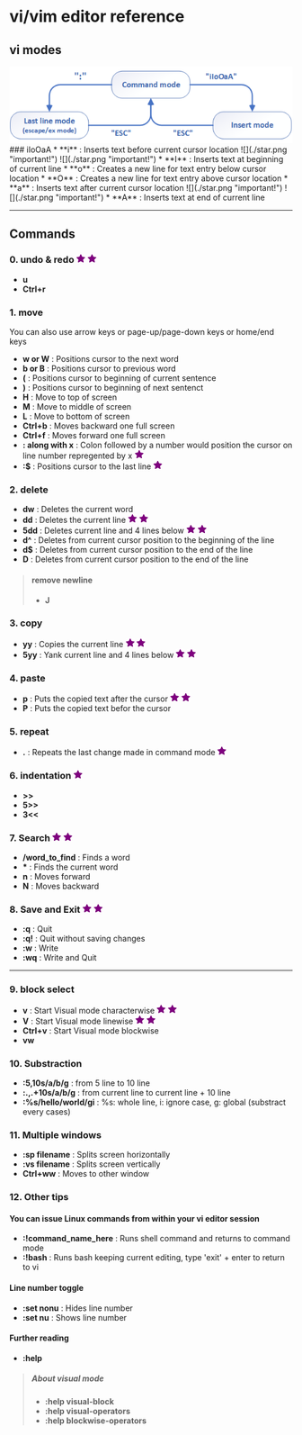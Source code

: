 # vi/vim editor reference

## vi modes
<img src="./vi.modes.png" alt="vi three modes" width="600"/>
### iIoOaA
* **i**	: Inserts text before current cursor location  ![](./star.png "important!") ![](./star.png "important!") 
* **I**	: Inserts text at beginning of current line  
* **o**	: Creates a new line for text entry below cursor location  
* **O**	: Creates a new line for text entry above cursor location  
* **a** : Inserts text after current cursor location  ![](./star.png "important!") ![](./star.png "important!") 
* **A**	: Inserts text at end of current line  

---

## Commands
### 0. undo & redo  ![](./star.png "important!") ![](./star.png "important!")
* **u**  
* **Ctrl+r**  

### 1. move 
You can also use arrow keys or page-up/page-down keys or home/end keys
* **w or W**	: Positions cursor to the next word  
* **b or B**	: Positions cursor to previous word  
* **(**	: Positions cursor to beginning of current sentence  
* **)**	: Positions cursor to beginning of next sentenct  
* **H**	: Move to top of screen  
* **M**	: Move to middle of screen  
* **L**	: Move to bottom of screen  
* **Ctrl+b**	: Moves backward one full screen  
* **Ctrl+f**	: Moves forward one full screen  
* **: along with x**	: Colon followed by a number would position the cursor on line number repregented by x  ![](./star.png "important!")
* **:$**	: Positions cursor to the last line  ![](./star.png "important!")

### 2. delete
* **dw**	: Deletes the current word  
* **dd**	: Deletes the current line  ![](./star.png "important!") ![](./star.png "important!")
* **5dd**	: Deletes current line and 4 lines below   ![](./star.png "important!") ![](./star.png "important!")
* **d^**	: Deletes from current cursor position to the beginning of the line  
* **d$**	: Deletes from current cursor position to the end of the line  
* **D**	: Deletes from current cursor position to the end of the line  
> #### remove newline
> * **J**  

### 3. copy
* **yy**	: Copies the current line  ![](./star.png "important!") ![](./star.png "important!")  
* **5yy**	: Yank current line and 4 lines below   ![](./star.png "important!") ![](./star.png "important!")  

### 4. paste
* **p**		: Puts the copied text after the cursor	 ![](./star.png "important!") ![](./star.png "important!")
* **P**  	: Puts the copied text befor the cursor

### 5. repeat
* **.**		: Repeats the last change made in command mode  ![](./star.png "important!")

### 6. indentation  ![](./star.png "important!")  
* **>>**  
* **5>>**  
* **3<<**  

### 7. Search  ![](./star.png "important!") ![](./star.png "important!")
* **/word_to_find**	: Finds a word  
* **\***	: Finds the current word  
* **n**		: Moves forward  
* **N**		: Moves backward  

### 8. Save and Exit  ![](./star.png "important!") ![](./star.png "important!")
* **:q**	: Quit  
* **:q!**	: Quit without saving changes  
* **:w**	: Write  
* **:wq**	: Write and Quit  

---

### 9. block select
* **v**		: Start Visual mode characterwise  ![](./star.png "important!") ![](./star.png "important!")  
* **V**		: Start Visual mode linewise  ![](./star.png "important!") ![](./star.png "important!")  
* **Ctrl+v**	: Start Visual mode blockwise  
* **vw**  

### 10. Substraction 
* **:5,10s/a/b/g**			: from 5 line to 10 line  
* **:.,.+10s/a/b/g**		: from current line to current line + 10 line  
* **:%s/hello/world/gi**	: %s: whole line, i: ignore case, g: global (substract every cases)  

### 11. Multiple windows
* **:sp filename**	: Splits screen horizontally  
* **:vs filename**	: Splits screen vertically  
* **Ctrl+ww**		: Moves to other window  

### 12. Other tips
#### You can issue Linux commands from within your vi editor session
* **:!command_name_here** 	: Runs shell command and returns to command mode  
* **:!bash**				: Runs bash keeping current editing, type 'exit' + enter to return to vi  
#### Line number toggle
* **:set nonu**	: Hides line number  
* **:set nu**	: Shows line number  
#### Further reading
* **:help**  
> ##### About visual mode
> * **:help visual-block**  
> * **:help visual-operators**  
> * **:help blockwise-operators**  


